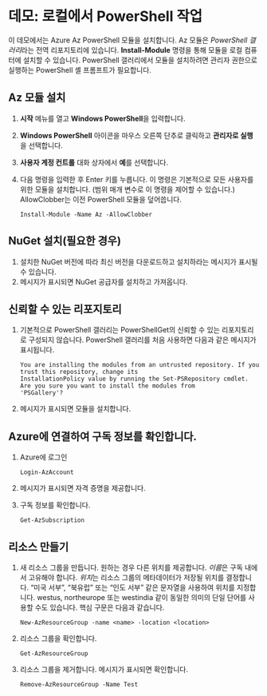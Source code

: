 # <a name="demonstration-work-with-powershell-locally"></a>데모: 로컬에서 PowerShell 작업

이 데모에서는 Azure Az PowerShell 모듈을 설치합니다. Az 모듈은 *PowerShell 갤러리*라는 전역 리포지토리에 있습니다. **Install-Module** 명령을 통해 모듈을 로컬 컴퓨터에 설치할 수 있습니다. PowerShell 갤러리에서 모듈을 설치하려면 관리자 권한으로 실행하는 PowerShell 셸 프롬프트가 필요합니다. 

## <a name="install-the-az-module"></a>Az 모듈 설치

1. **시작** 메뉴를 열고 **Windows PowerShell**을 입력합니다.
2. **Windows PowerShell** 아이콘을 마우스 오른쪽 단추로 클릭하고 **관리자로 실행**을 선택합니다.
3. **사용자 계정 컨트롤** 대화 상자에서 **예**를 선택합니다.
4. 다음 명령을 입력한 후 Enter 키를 누릅니다. 이 명령은 기본적으로 모든 사용자를 위한 모듈을 설치합니다. (범위 매개 변수로 이 명령을 제어할 수 있습니다.) AllowClobber는 이전 PowerShell 모듈을 덮어씁니다. 

    ```
    Install-Module -Name Az -AllowClobber
    ```

## <a name="install-nuget-if-needed"></a>NuGet 설치(필요한 경우)

1. 설치한 NuGet 버전에 따라 최신 버전을 다운로드하고 설치하라는 메시지가 표시될 수 있습니다.
2. 메시지가 표시되면 NuGet 공급자를 설치하고 가져옵니다.

## <a name="trust-the-repository"></a>신뢰할 수 있는 리포지토리

1. 기본적으로 PowerShell 갤러리는 PowerShellGet의 신뢰할 수 있는 리포지토리로 구성되지 않습니다. PowerShell 갤러리를 처음 사용하면 다음과 같은 메시지가 표시됩니다.

    ```
    You are installing the modules from an untrusted repository. If you trust this repository, change its
    InstallationPolicy value by running the Set-PSRepository cmdlet. Are you sure you want to install the modules from
    'PSGallery'?
    ```

2. 메시지가 표시되면 모듈을 설치합니다. 

## <a name="connect-to-azure-and-view-your-subscription-information"></a>Azure에 연결하여 구독 정보를 확인합니다.

1. Azure에 로그인

    ```
    Login-AzAccount
    ```

2. 메시지가 표시되면 자격 증명을 제공합니다.
3. 구독 정보를 확인합니다.

    ```
    Get-AzSubscription
    ```

## <a name="create-resources"></a>리소스 만들기

1. 새 리소스 그룹을 만듭니다. 원하는 경우 다른 위치를 제공합니다. *이름*은 구독 내에서 고유해야 합니다. *위치*는 리소스 그룹의 메타데이터가 저장될 위치를 결정합니다. “미국 서부”, “북유럽” 또는 “인도 서부” 같은 문자열을 사용하여 위치를 지정합니다. westus, northeurope 또는 westindia 같이 동일한 의미의 단일 단어를 사용할 수도 있습니다. 핵심 구문은 다음과 같습니다.

    ```
    New-AzResourceGroup -name <name> -location <location>
    ```

2. 리소스 그룹을 확인합니다. 
  
    ```
    Get-AzResourceGroup
    ```

3. 리소스 그룹을 제거합니다. 메시지가 표시되면 확인합니다. 

    ```
    Remove-AzResourceGroup -Name Test
    ```